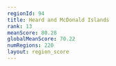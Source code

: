 ```yaml
---
regionId: 94
title: Heard and McDonald Islands
rank: 13
meanScore: 80.28
globalMeanScore: 70.22
numRegions: 220
layout: region_score
---
```

